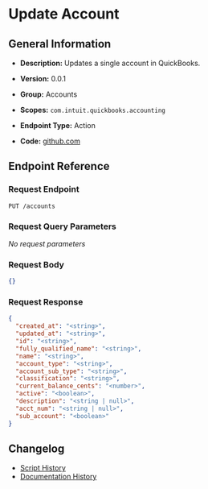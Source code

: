 <!-- BEGIN GENERATED CONTENT -->
# Update Account

## General Information

- **Description:** Updates a single account in QuickBooks.

- **Version:** 0.0.1
- **Group:** Accounts
- **Scopes:** `com.intuit.quickbooks.accounting`
- **Endpoint Type:** Action
- **Code:** [github.com](https://github.com/NangoHQ/integration-templates/tree/main/integrations/quickbooks/actions/update-account.ts)


## Endpoint Reference

### Request Endpoint

`PUT /accounts`

### Request Query Parameters

_No request parameters_

### Request Body

```json
{}
```

### Request Response

```json
{
  "created_at": "<string>",
  "updated_at": "<string>",
  "id": "<string>",
  "fully_qualified_name": "<string>",
  "name": "<string>",
  "account_type": "<string>",
  "account_sub_type": "<string>",
  "classification": "<string>",
  "current_balance_cents": "<number>",
  "active": "<boolean>",
  "description": "<string | null>",
  "acct_num": "<string | null>",
  "sub_account": "<boolean>"
}
```

## Changelog

- [Script History](https://github.com/NangoHQ/integration-templates/commits/main/integrations/quickbooks/actions/update-account.ts)
- [Documentation History](https://github.com/NangoHQ/integration-templates/commits/main/integrations/quickbooks/actions/update-account.md)

<!-- END  GENERATED CONTENT -->

